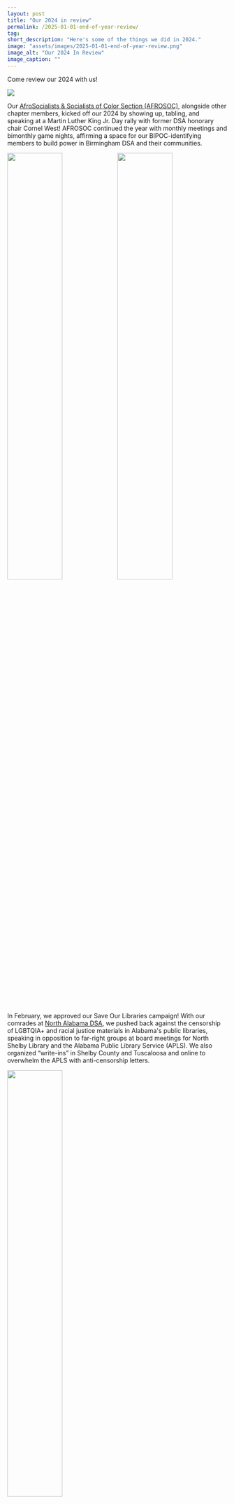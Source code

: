 ```yaml
---
layout: post 
title: "Our 2024 in review"
permalink: /2025-01-01-end-of-year-review/
tag: 
short_description: "Here's some of the things we did in 2024."
image: "assets/images/2025-01-01-end-of-year-review.png"
image_alt: "Our 2024 In Review"
image_caption: ""
---
```


Come review our 2024 with us!

<img src="assets/images/2025-01-01-A.jpg">

Our [AfroSocialists & Socialists of Color Section (AFROSOC)](https://bhamdsa.org/our-work/#AFROSOC), alongside other chapter members, kicked off our 2024 by showing up, tabling, and speaking at a Martin Luther King Jr. Day rally with former DSA honorary chair Cornel West! AFROSOC continued the year with monthly meetings and bimonthly game nights, affirming a space for our BIPOC-identifying members to build power in Birmingham DSA and their communities.

<img src="assets/images/2025-01-01-B1.jpg" width="50%" height="50%"><img src="assets/images/2025-01-01-A.jpg" width="50%" height="50%">

In February, we approved our Save Our Libraries campaign! With our comrades at [North Alabama DSA](https://actionnetwork.org/groups/north-alabama-dsa), we pushed back against the censorship of LGBTQIA+ and racial justice materials in Alabama's public libraries, speaking in opposition to far-right groups at board meetings for North Shelby Library and the Alabama Public Library Service (APLS). We also organized “write-ins” in Shelby County and Tuscaloosa and online to overwhelm the APLS with anti-censorship letters.

<img src="assets/images/2025-01-01-C1.jpg" width="50%" height="50%">

Also in February, our [Palestine Working Group](https://bhamdsa.org/our-work/#palestineWG) gathered outside pro-IDF musician Matisyahu's show at Saturn to let him know he’s not welcome in Birmingham. Subsequent protests in the Southwest led to Matisyahu’s shows being cancelled in Arizona and New Mexico. 

<img src="assets/images/2025-01-01-C2.jpg" width="50%" height="50%">

Following our March endorsement of voting “Uncommitted” in the Alabama presidential primary, a March vigil for martyr Aaron Bushnell, and a May Nakba Day rally, we joined local Palestine solidarity organizations to pack a Birmingham City Council meeting. As a result, we successfully pressured our councilpeople to pass a resolution calling for a ceasefire in Gaza (albeit a watered-down version of our original proposal).

<img src="assets/images/2025-01-01-D1.jpg" width="50%" height="50%">

On May Day, our [Labor Working Group](https://bhamdsa.org/our-work/#laborWG) gathered to create solidarity signs and banners for Mercedes workers unionizing in Vance. We continued our labor solidarity by supporting striking AT&T workers on their summer picket lines, and organizing “sip-ins” in support of the unionized [Midtown Birmingham Starbucks](https://www.instagram.com/sbworkersunitedbham) partners. 

<img src="assets/images/2025-01-01-D2.jpg" width="50%" height="50%">

And, alongside our North Alabama DSA comrades, our members continued to develop their own workplace organizing skills at October's [Alabama Troublemakers School](https://www.alreporter.com/2024/10/21/troublemakers-school-teaches-alabamians-about-taking-on-the-boss-and-winning/).

<img src="assets/images/2025-01-01-E1.jpg" width="50%" height="50%">

We kicked off Pride Month in June with our [Queer Socialists Member Section (QueerSoc)](https://bhamdsa.org/our-work/#QUEERSOC)'s first-ever meeting! Tabling at Central Alabama Pride (CAP)'s Pridefest and marching in CAP's Pride Parade, QueerSoc and chapter members handed out literature on how Israel "[pinkwashes](https://bdsmovement.net/pinkwashing)" their genocide of Palestinians.

<img src="assets/images/2025-01-01-E2.jpg" width="50%" height="50%">

After disrupting multiple summer town hall meetings of transphobic Alabama politicians, QueerSoc closed out the year with a November Queersgiving potluck, a December gift swap, and a reading group for David Levithan's "[Two Boys Kissing](http://www.davidlevithan.com/two-boys-kissing/)."

<img src="assets/images/2025-01-01-F1.jpg" width="50%" height="50%">

In July, our [Mutual Aid Working Group](https://bhamdsa.org/our-work/#mutualAidWG) expanded its Brake Light & Fuse Replacement Clinic program from clinics every three months to clinics every month. The program, which aims to protect working-class Birminghamians and Tuscaloosans from police violence, also began offering free oil and filter changes.

<img src="assets/images/2025-01-01-F2.jpg" width="50%" height="50%">

In August, our Mutual Aid Working Group also expanded its Street Solidarity houseless/homeless resource program from once-a-month to twice-a-month actions every 1st and 3rd Sunday in Linn Park. We also began a reading group for Deborah K. Padgett’s “[Housing First](https://global.oup.com/academic/product/housing-first-9780199989805?cc=us&lang=en&),” to continue thinking of ways we can build power for our houseless and homeless neighbors.

<img src="assets/images/2025-01-01-G1.jpg" width="50%" height="50%">

In October, we launched our “[Stop Fueling Genocide](https://www.dsausa.org/democratic-left/lets-organize-to-stop-chevron-fueling-genocide/)” priority campaign! This campaign, begun by the [Palestinian BDS National Committee](https://bdsmovement.net/bnc), aims to pressure Chevron, the largest natural gas supplier to Israel, into leaving Palestine. Our members agitated for boycotts of local Chevron and Texaco stations by canvassing local outdoor markets. They next aim to pressure local station owners into disaffiliating from Chevron.

<img src="assets/images/2025-01-01-H1.jpg" width="50%" height="50%">

Following the Democrats’ Election Day losses, our membership grew by nearly 15%, as Birmingham and Tuscaloosa socialists sought to fight back against a second Trump presidency. With our spike in membership, we moved our general meetings to Saturn to accommodate our increased attendance, restarted our “Birmingham DSA 101" orientation events, and experienced record attendance at all our chapter meetings.

<img src="assets/images/2025-01-01-J1.jpg" width="50%" height="50%">

Throughout the year, we held socialist social hours, new member happy hours, and debate and Election Night watch parties to build our camaraderie. We also created an [Electoral & Legislative Working Group](https://bhamdsa.org/our-work/#electoralWG) to continue building
working-class power through elected office.

<img src="assets/images/2025-01-01-K1.jpg" width="50%" height="50%">

And, to close out 2024, we spent our Christmas Eve on the [Midtown Birmingham Starbucks](https://www.instagram.com/sbworkersunitedbham) partners’ picket line, supporting their fight for better raises and to stop Starbucks’s union busting. 

Thanks for reviewing our 2024 with us! <b>Want to join us in 2025?</b> Go to [bhamdsa.org/calendar](https://bhamdsa.org/calendar), and look for events with a bread 🍞 emoji. These are events we recommend for new members and those who are DSA-curious. 

And join DSA! Start your monthly dues at [dsausa.org/join](https://dsausa.org/join).
